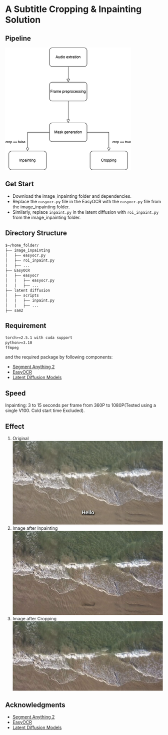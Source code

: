 # A Subtitle Cropping & Inpainting Solution

##  Pipeline
![pipeline](pipeline_en.png "Logo Title Text")
## Get Start
- Download the image_inpainting folder and dependencies. 
- Replace the ```easyocr.py``` file in the EasyOCR with the ```easyocr.py``` file from the image_inpainting folder.
- Similarly, replace ```inpaint.py``` in the latent diffusion with ```roi_inpaint.py``` from the image_inpainting folder.

## Directory Structure
```
$~/home_folder/
├── image_inpainting
│   ├── easyocr.py
│   ├── roi_inpaint.py
|   ├── ...
├── EasyOCR
|   ├── easyocr
│   |   ├── easyocr.py
|   |   ├── ...
├── latent diffusion
│   ├── scripts
│   |   ├── inpaint.py
│   |   ├── ...
├── sam2
```
## Requirement
```
torch>=2.5.1 with cuda support
python>=3.10
ffmpeg
```
and the required package by following components:
- [Segment Anything 2](https://github.com/facebookresearch/sam2)
- [EasyOCR](https://github.com/JaidedAI/EasyOCR)
- [Latent Diffusion Models](https://github.com/CompVis/latent-diffusion)

## Speed
Inpainting: 3 to 15 seconds per frame from 360P to 1080P(Tested using a single V100. Cold start time Excluded). 

## Effect
1. Original
![Original](frame_original.png "Original Image")
2. Image after Inpainting
![Inpainting](frame_inpainting.png "Image after inpainting")
3. Image after Cropping
![Cropping](frame_crop.png "Image after Cropping")

## Acknowledgments
- [Segment Anything 2](https://github.com/facebookresearch/sam2)
- [EasyOCR](https://github.com/JaidedAI/EasyOCR)
- [Latent Diffusion Models](https://github.com/CompVis/latent-diffusion)